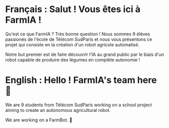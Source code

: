 # Français : Salut ! Vous êtes ici à FarmIA !

Qu'est ce que FarmIA ? Très bonne question ! Nous sommes 9 élèves passionés de l'école de Télécom SudParis et nous vous présentons ce projet qui consiste en la création d'un robot agricole automatisé.

Notre but premier est de faire découvrir l'IA au grand public par le biais d'un robot capable de produire des légumes en complète autonomie ! 



# English : Hello ! FarmIA's team here 👋

We are 9 students from Télécom SudParis working on a school project aiming to create an autonomous agricultural robot.

We are working on a FarmBot. 🦾
